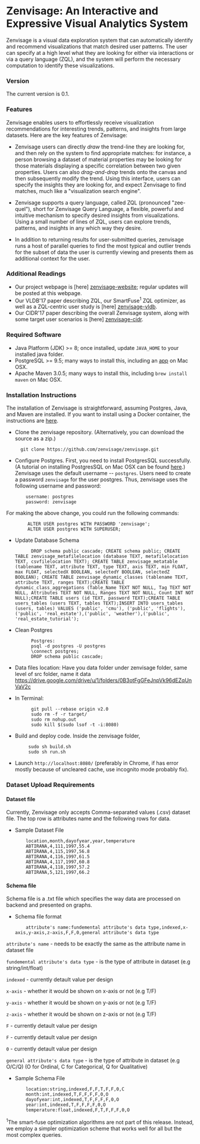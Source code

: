 # Zenvisage: An Interactive and Expressive Visual Analytics System 
Zenvisage is a visual data exploration system that can automatically identify and recommend visualizations that match desired user patterns. The user can specify at a high level what they are looking for either via interactions or via a query language (ZQL), and the system will perform the necessary computation to identify these visualizations.

### Version
The current version is 0.1.

### Features
Zenvisage enables users to effortlessly receive visualization recommendations for interesting trends, patterns, and insights from large datasets. Here are the key features of Zenvisage:

* Zenvisage users can directly _draw_ the trend-line they are looking for, and then rely on the system to find appropriate matches: for instance, a person browsing a dataset of material properties may be looking for those materials displaying a specific correlation between two given properties. Users can also _drag-and-drop_ trends onto the canvas and then subsequently modify the trend. Using this interface, users can specify the insights they are looking for, and expect Zenvisage to find matches, much like a "visualization search engine".

* Zenvisage supports a query language, called ZQL (pronounced "zee-quel"), short for Zenvisage Query Language, a flexible, powerful and intuitive mechanism to specify desired insights from visualizations. Using a small number of lines of ZQL, users can explore trends, patterns, and insights in any which way they desire.

* In addition to returning results for user-submitted queries, zenvisage runs a host of parallel queries to find the most typical and outlier trends for the subset of data the user is currently viewing and presents them as additional context for the user.

### Additional Readings
* Our project webpage is [here] [zenvisage-website]; regular updates will be posted at this webpage.
* Our VLDB'17 paper describing ZQL, our SmartFuse<sup>1</sup> ZQL optimizer, as well as a ZQL-centric user study is [here] [zenvisage-vldb].
* Our CIDR'17 paper describing the overall Zenvisage system, along with some target user scenarios is [here] [zenvisage-cidr].


### Required Software
* Java Platform (JDK) >= 8; once installed, update `JAVA_HOME` to your installed java folder.
* PostgreSQL >= 9.5;  many ways to install this, including an [app][postgres-installation] on Mac OSX.
* Apache Maven 3.0.5;  many ways to install this, including `brew install maven` on Mac OSX.

### Installation Instructions
The installation of Zenvisage is straightforward, assuming Postgres, Java, and Maven are installed. If you want to install using a Docker container, the instructions are [here][Docker-instructions].

* Clone the zenvisage repository. (Alternatively, you can download the source as a zip.)

     
        git clone https://github.com/zenvisage/zenvisage.git
     


* Configure Postgres. First, you need to install PostgresSQL successfully. (A tutorial on installing PostgresSQL on Mac OSX can be found [here][postgres-installation].) Zenvisage uses the default username -- `postgres`. Users need to create a password `zenvisage` for the user postgres. Thus, zenvisage uses the following username and password:     
        
          username: postgres
          password: zenvisage 
          
For making the above change, you could run the following commands:
            
            ALTER USER postgres WITH PASSWORD 'zenvisage';
            ALTER USER postgres WITH SUPERUSER;
              
* Update Database Schema
        
            DROP schema public cascade; CREATE schema public; CREATE TABLE zenvisage_metafilelocation (database TEXT, metafilelocation TEXT, csvfilelocation TEXT); CREATE TABLE zenvisage_metatable (tablename TEXT, attribute TEXT, type TEXT, axis TEXT, min FLOAT, max FLOAT, selectedX BOOLEAN, selectedY BOOLEAN, selectedZ BOOLEAN); CREATE TABLE zenvisage_dynamic_classes (tablename TEXT, attribute TEXT, ranges TEXT);CREATE TABLE dynamic_class_aggregations (Table_Name TEXT NOT NULL, Tag TEXT NOT NULL, Attributes TEXT NOT NULL, Ranges TEXT NOT NULL, Count INT NOT NULL);CREATE TABLE users (id TEXT, password TEXT);CREATE TABLE users_tables (users TEXT, tables TEXT);INSERT INTO users_tables (users, tables) VALUES ('public', 'cmu'), ('public', 'flights'),('public', 'real_estate'),('public', 'weather'),('public', 'real_estate_tutorial');

* Clean Postgres

            Postgres:
            psql -d postgres -U postgres
            \connect postgres;
            DROP schema public cascade;

* Data files location:
            Have you data folder under zenvisage folder, same level of src folder, name it data
            https://drive.google.com/drive/u/1/folders/0B3otFgGFeJnpVk96dEZqUnVaV2c

        
* In Terminal:

            git pull --rebase origin v2.0
            sudo rm -f -r target/
            sudo rm nohup.out
            sudo kill $(sudo lsof -t -i:8080)  
            
 * Build and deploy code. Inside the zenvisage folder,
 
            sudo sh build.sh
            sudo sh run.sh 

* Launch `http://localhost:8080/` (preferably in Chrome, if has error mostly because of uncleared cache, use incognito mode probably fix). 

### Dataset Upload Requirements

#### Dataset file

Currently, Zenvisage only accepts Comma-separated values (.csv) dataset file. The top row is attributes name and the following rows for data.

* Sample Dataset File

          location,month,dayofyear,year,temperature
          ABTIRANA,4,111,1997,55.4
          ABTIRANA,4,115,1997,56.8
          ABTIRANA,4,116,1997,61.5
          ABTIRANA,4,117,1997,60.8
          ABTIRANA,4,118,1997,57.2
          ABTIRANA,5,121,1997,66.2

#### Schema file

Schema file is a .txt file which specifies the way data are processed on backend and presented on graphs.

* Schema file format
          
          attribute's name:fundemental attribute's data type,indexed,x-axis,y-axis,z-axis,F,F,0,general attribute's data type

`attribute's name` - needs to be exactly the same as the attribute name in dataset file

`fundemental attribute's data type` - is the type of attribute in dataset (e.g string/int/float)

`indexed` -  currently detault value per design

`x-axis` - whether it would be shown on x-axis or not (e.g T/F)

`y-axis` - whether it would be shown on y-axis or not (e.g T/F)

`z-axis` - whether it would be shown on z-axis or not (e.g T/F)

`F` - currently detault value per design

`F` - currently detault value per design

`0` - currently detault value per design

`general attribute's data type` - is the type of attribute in dataset (e.g O/C/Q) (O for Ordinal, C for Categorical, Q for Qualitative)


* Sample Schema File

          location:string,indexed,F,F,T,F,F,0,C
          month:int,indexed,T,F,F,F,F,0,O
          dayofyear:int,indexed,T,F,F,F,F,0,O
          year:int,indexed,T,F,F,F,F,0,O
          temperature:float,indexed,F,T,F,F,F,0,O

[//]: # (These are reference links used in the body of this note and get stripped out when the markdown processor does its job. There is no need to format nicely because it shouldn't be seen. Thanks SO - http://stackoverflow.com/questions/4823468/store-comments-in-markdown-syntax)

   [prof]: http://web.engr.illinois.edu/~adityagp/#
   [zenvisage-website]: http://zenvisage.github.io/
   [zenvisage-vldb]: http://data-people.cs.illinois.edu/papers/zenvisage-vldb.pdf
   [zenvisage-cidr]: http://data-people.cs.illinois.edu/papers/zenvisage-cidr.pdf
   [postgressite]: https://www.postgresql.org/
   [postgres-installation]: https://chartio.com/resources/tutorials/how-to-start-postgresql-server-on-mac-os-x/
   [Docker-instructions]: https://github.com/zenvisage/zenvisage/wiki/Docker-Installation-Instruction-for-Mac
   <sup>1</sup>The smart-fuse optimization algorithms are not part of this release. Instead, we employ a simpler optimization scheme that works well for all but the most complex queries. 
